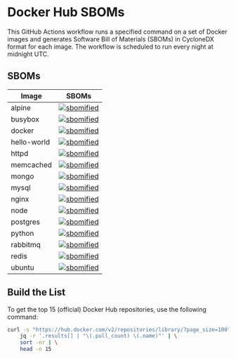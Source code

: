 # Docker Hub SBOMs

This GitHub Actions workflow runs a specified command on a set of Docker images and generates Software Bill of Materials (SBOMs) in CycloneDX format for each image. The workflow is scheduled to run every night at midnight UTC.



## SBOMs

| Image       | SBOMs    |
|-------------|----------------|
| alpine      | [![sbomified](https://sbomify.com/assets/images/logo/badge.svg)](https://app.sbomify.com/component/TVLnnn8qPU) |
| busybox     | [![sbomified](https://sbomify.com/assets/images/logo/badge.svg)](https://app.sbomify.com/component/APQUnn8qPQ) |
| docker      | [![sbomified](https://sbomify.com/assets/images/logo/badge.svg)](https://app.sbomify.com/component/VcT9nn8qQj) |
| hello-world | [![sbomified](https://sbomify.com/assets/images/logo/badge.svg)](https://app.sbomify.com/component/Vrjnnn8qQn) |
| httpd       | [![sbomified](https://sbomify.com/assets/images/logo/badge.svg)](https://app.sbomify.com/component/vKdann8qPf) |
| memcached   | [![sbomified](https://sbomify.com/assets/images/logo/badge.svg)](https://app.sbomify.com/component/Gkp-nn8qPH) |
| mongo       | [![sbomified](https://sbomify.com/assets/images/logo/badge.svg)](https://app.sbomify.com/component/Naj9nn8qQa) |
| mysql       | [![sbomified](https://sbomify.com/assets/images/logo/badge.svg)](https://app.sbomify.com/component/k33qnn8qQe) |
| nginx       | [![sbomified](https://sbomify.com/assets/images/logo/badge.svg)](https://app.sbomify.com/component/kU3Pnn8qPA) |
| node        | [![sbomified](https://sbomify.com/assets/images/logo/badge.svg)](https://app.sbomify.com/component/zLPFnn8qPd) |
| postgres    | [![sbomified](https://sbomify.com/assets/images/logo/badge.svg)](https://app.sbomify.com/component/qAfAnn8qP8) |
| python      | [![sbomified](https://sbomify.com/assets/images/logo/badge.svg)](https://app.sbomify.com/component/ggkhnn8qP-) |
| rabbitmq    | [![sbomified](https://sbomify.com/assets/images/logo/badge.svg)](https://app.sbomify.com/component/Np34nn8qQg) |
| redis       | [![sbomified](https://sbomify.com/assets/images/logo/badge.svg)](https://app.sbomify.com/component/aZi_nn8qP3) |
| ubuntu      | [![sbomified](https://sbomify.com/assets/images/logo/badge.svg)](https://app.sbomify.com/component/PXcJnn8qPY) |

## Build the List

To get the top 15 (official) Docker Hub repositories, use the following command:

```bash
curl -s "https://hub.docker.com/v2/repositories/library/?page_size=100" | \
    jq -r '.results[] | "\(.pull_count) \(.name)"' | \
    sort -nr | \
    head -n 15
```
